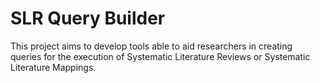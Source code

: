 # SLR Query Builder

This project aims to develop tools able to aid researchers in creating queries for the execution of Systematic Literature Reviews or Systematic Literature Mappings.
